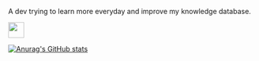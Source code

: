 A dev trying to learn more everyday and improve my knowledge database.

<img src="https://cdn.jsdelivr.net/gh/devicons/devicon/icons/react/react-original-wordmark.svg" width="32" height="32" />


[![Anurag's GitHub stats](https://github-readme-stats.vercel.app/api?username=rzMatheus&show_icons=true&theme=dracula)](https://github.com/anuraghazra/github-readme-stats)


<!--
**rzMatheus/rzMatheus** is a ✨ _special_ ✨ repository because its `README.md` (this file) appears on your GitHub profile.

Here are some ideas to get you started:

- 🔭 I’m currently working on ...
- 🌱 I’m currently learning ...
- 👯 I’m looking to collaborate on ...
- 🤔 I’m looking for help with ...
- 💬 Ask me about ...
- 📫 How to reach me: ...
- 😄 Pronouns: ...
- ⚡ Fun fact: ...
-->
